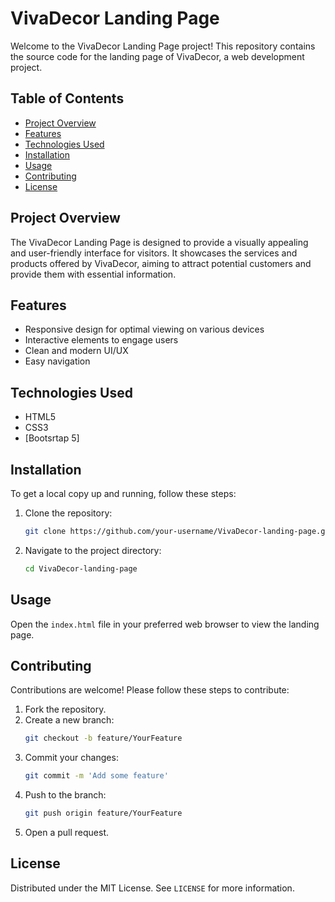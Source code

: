 # VivaDecor Landing Page

Welcome to the VivaDecor Landing Page project! This repository contains the source code for the landing page of VivaDecor, a web development project.

## Table of Contents

- [Project Overview](#project-overview)
- [Features](#features)
- [Technologies Used](#technologies-used)
- [Installation](#installation)
- [Usage](#usage)
- [Contributing](#contributing)
- [License](#license)

## Project Overview

The VivaDecor Landing Page is designed to provide a visually appealing and user-friendly interface for visitors. It showcases the services and products offered by VivaDecor, aiming to attract potential customers and provide them with essential information.

## Features

- Responsive design for optimal viewing on various devices
- Interactive elements to engage users
- Clean and modern UI/UX
- Easy navigation

## Technologies Used

- HTML5
- CSS3
- [Bootsrtap 5]

## Installation

To get a local copy up and running, follow these steps:

1. Clone the repository:
   ```sh
   git clone https://github.com/your-username/VivaDecor-landing-page.git
   ```
2. Navigate to the project directory:
   ```sh
   cd VivaDecor-landing-page
   ```

## Usage

Open the `index.html` file in your preferred web browser to view the landing page.

## Contributing

Contributions are welcome! Please follow these steps to contribute:

1. Fork the repository.
2. Create a new branch:
   ```sh
   git checkout -b feature/YourFeature
   ```
3. Commit your changes:
   ```sh
   git commit -m 'Add some feature'
   ```
4. Push to the branch:
   ```sh
   git push origin feature/YourFeature
   ```
5. Open a pull request.

## License

Distributed under the MIT License. See `LICENSE` for more information.
